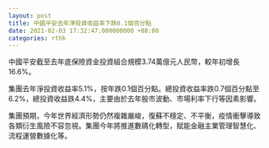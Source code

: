 ```yaml
---
layout: post
title: 中國平安去年淨投資收益率下跌0.1個百分點
date: 2021-02-03 17:32:47.000000000 +08:00
categories: rthk
---
```


中國平安截至去年底保險資金投資組合規模3.74萬億元人民幣，較年初增長16.6%。

集團去年淨投資收益率5.1%，按年跌0.1個百分點。總投資收益率跌0.7個百分點至6.2%，總投資收益跌4.4%，主要由於去年股市波動、市場利率下行等因素影響。

集團預期，今年世界經濟形勢仍然複雜嚴峻，復蘇不穩定、不平衡，疫情衝擊導致各類衍生風險不容忽視。集團今年將推進數碼化轉型，賦能金融主業管理智慧化、流程運營數據化等。
